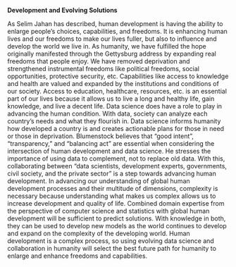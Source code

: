 **Development and Evolving Solutions**

As Selim Jahan has described, human development is having the ability to enlarge people’s choices, capabilities, and freedoms. It is enhancing human lives and our freedoms to make our lives fuller, but also to influence and develop the world we live in. As humanity, we have fulfilled the hope originally manifested through the Gettysburg address by expanding real freedoms that people enjoy. We have removed deprivation and strengthened instrumental freedoms like political freedoms, social opportunities, protective security, etc. Capabilities like access to knowledge and health are valued and expanded by the institutions and conditions of our society. Access to education, healthcare, resources, etc. is an essential part of our lives because it allows us to live a long and healthy life, gain knowledge, and live a decent life. Data science does have a role to play in advancing the human condition. With data, society can analyze each country’s needs and what they flourish in. Data science informs humanity how developed a country is and creates actionable plans for those in need or those in deprivation. Blumenstock believes that “good intent”, “transparency,” and “balancing act” are essential when considering the intersection of human development and data science. He stresses the importance of using data to complement, not to replace old data. With this, collaborating between “data scientists, development experts, governments, civil society, and the private sector” is a step towards advancing human development. In advancing our understanding of global human development processes and their multitude of dimensions, complexity is necessary because understanding what makes us complex allows us to increase development and quality of life. Combined domain expertise from the perspective of computer science and statistics with global human development will be sufficient to predict solutions. With knowledge in both, they can be used to develop new models as the world continues to develop and expand on the complexity of the developing world. Human development is a complex process, so using evolving data science and collaboration in humanity will select the best future path for humanity to enlarge and enhance freedoms and capabilities.
